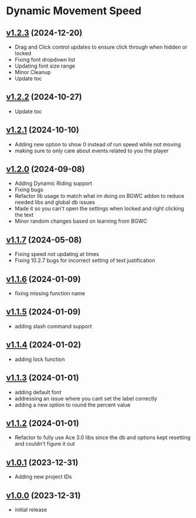 # Dynamic Movement Speed

## [v1.2.3](https://github.com/rbgdevx/dynamic-movement-speed/releases/tag/v1.2.3) (2024-12-20)

- Drag and Click control updates to ensure click through when hidden or locked
- Fixing font dropdown list
- Updating font size range
- Minor Cleanup
- Update toc

## [v1.2.2](https://github.com/rbgdevx/dynamic-movement-speed/releases/tag/v1.2.2) (2024-10-27)

- Update toc

## [v1.2.1](https://github.com/rbgdevx/dynamic-movement-speed/releases/tag/v1.2.1) (2024-10-10)

- Adding new option to show 0 instead of run speed while not moving
- making sure to only care about events related to you the player

## [v1.2.0](https://github.com/rbgdevx/dynamic-movement-speed/releases/tag/v1.2.0) (2024-09-08)

- Adding Dynamic Riding support
- Fixing bugs
- Refactor lib usage to match what im doing on BGWC addon to reduce needed libs and global db issues
- Made it so you can't open the settings when locked and right clicking the text
- Minor random changes based on learning from BGWC

## [v1.1.7](https://github.com/rbgdevx/dynamic-movement-speed/releases/tag/v1.1.7) (2024-05-08)

- Fixing speed not updating at times
- Fixing 10.2.7 bugs for incorrect setting of text justification

## [v1.1.6](https://github.com/rbgdevx/dynamic-movement-speed/releases/tag/v1.1.6) (2024-01-09)

- fixing missing function name

## [v1.1.5](https://github.com/rbgdevx/dynamic-movement-speed/releases/tag/v1.1.5) (2024-01-09)

- adding slash command support

## [v1.1.4](https://github.com/rbgdevx/dynamic-movement-speed/releases/tag/v1.1.4) (2024-01-02)

- adding lock function

## [v1.1.3](https://github.com/rbgdevx/dynamic-movement-speed/releases/tag/v1.1.3) (2024-01-01)

- adding default font
- addressing an issue where you cant set the label correctly
- adding a new option to round the percent value

## [v1.1.2](https://github.com/rbgdevx/dynamic-movement-speed/releases/tag/v1.1.2) (2024-01-01)

- Refactor to fully use Ace 3.0 libs since the db and options kept resetting and couldn't figure it out

## [v1.0.1](https://github.com/rbgdevx/dynamic-movement-speed/releases/tag/v1.0.1) (2023-12-31)

- Adding new project IDs

## [v1.0.0](https://github.com/rbgdevx/dynamic-movement-speed/releases/tag/v1.0.0) (2023-12-31)

- initial release
